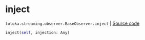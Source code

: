 # inject
`toloka.streaming.observer.BaseObserver.inject` | [Source code](https://github.com/Toloka/toloka-kit/blob/v1.2.0/src/streaming/observer.py#L37)

```python
inject(self, injection: Any)
```


